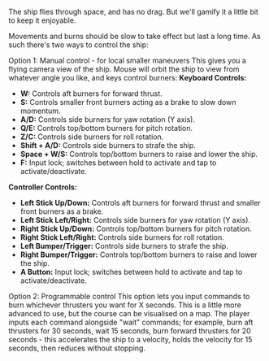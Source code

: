 The ship flies through space, and has no drag. But we'll gamify it a little bit to keep it enjoyable.

Movements and burns should be slow to take effect but last a long time. As such there's two ways to control the ship:

Option 1: Manual control - for local smaller maneuvers 
This gives you a flying camera view of the ship. Mouse will orbit the ship to view from whatever angle you like, and keys control burners:
**Keyboard Controls:**

- **W:** Controls aft burners for forward thrust.
- **S:** Controls smaller front burners acting as a brake to slow down momentum.
- **A/D:** Controls side burners for yaw rotation (Y axis).
- **Q/E:** Controls top/bottom burners for pitch rotation.
- **Z/C:** Controls side burners for roll rotation.
- **Shift + A/D:** Controls side burners to strafe the ship.
- **Space + W/S:** Controls top/bottom burners to raise and lower the ship.
- **F:** Input lock; switches between hold to activate and tap to activate/deactivate.

**Controller Controls:**

- **Left Stick Up/Down:** Controls aft burners for forward thrust and smaller front burners as a brake.
- **Left Stick Left/Right:** Controls side burners for yaw rotation (Y axis).
- **Right Stick Up/Down:** Controls top/bottom burners for pitch rotation.
- **Right Stick Left/Right:** Controls side burners for roll rotation.
- **Left Bumper/Trigger:** Controls side burners to strafe the ship.
- **Right Bumper/Trigger:** Controls top/bottom burners to raise and lower the ship.
- **A Button:** Input lock; switches between hold to activate and tap to activate/deactivate.

Option 2: Programmable control
This option lets you input commands to burn whichever thrusters you want for X seconds. This is a little more advanced to use, but the course can be visualised on a map. The player inputs each command alongside "wait" commands; for example, burn aft thrusters for 30 seconds, wait 15 seconds, burn forward thrusters for 20 seconds - this accelerates the ship to a velocity, holds the velocity for 15 seconds, then reduces without stopping.
